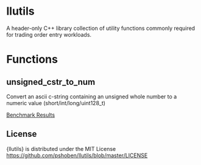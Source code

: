 # llutils

A header-only C++ library collection of utility functions commonly required for trading order entry workloads.

# Functions

## unsigned_cstr_to_num 

Convert an ascii c-string containing an unsigned whole number to a numeric value (short/int/long/uint128_t)

[Benchmark Results](https://github.com/pshoben/llutils/blob/master/wiki/unsigned_cstr_to_num.md)



## License

{llutils} is distributed under the MIT License
<https://github.com/pshoben/llutils/blob/master/LICENSE>



